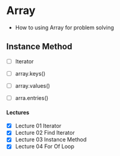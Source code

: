 # Array 
- How to using Array for problem solving

## Instance Method
- [ ] Iterator
- [ ] array.keys()
- [ ] array.values()
- [ ] arra.entries()



#### Lectures
- [x] Lecture 01 Iterator
- [x] Lecture 02 Find Iterator
- [x] Lecture 03 Instance Method
- [x] Lecture 04 For Of Loop